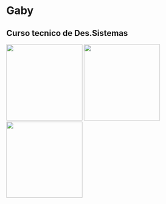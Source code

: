 # Gaby
## Curso tecnico de Des.Sistemas
  <img height="200px" src="https://cdn.jsdelivr.net/gh/devicons/devicon/icons/phalcon/phalcon-original.svg" /> <img height="200px" src="https://cdn.jsdelivr.net/gh/devicons/devicon/icons/sqlite/sqlite-original.svg" />  <img height="200px" src="https://cdn.jsdelivr.net/gh/devicons/devicon/icons/phoenix/phoenix-plain.svg" />
          
          
